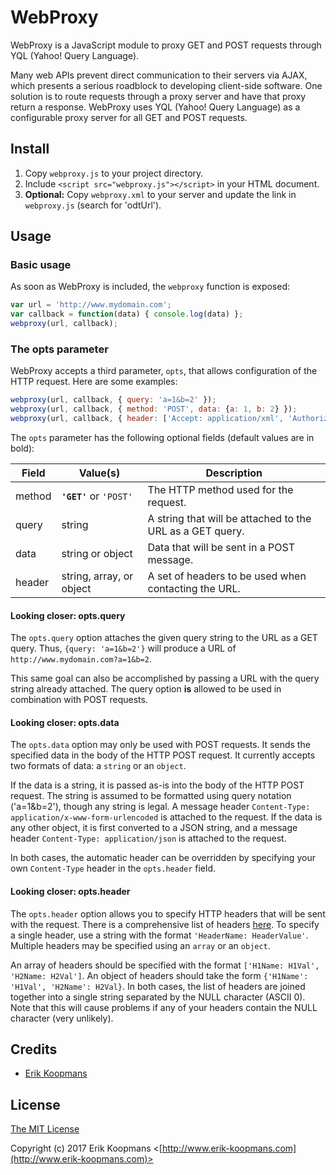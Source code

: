 # WebProxy

WebProxy is a JavaScript module to proxy GET and POST requests through YQL (Yahoo! Query Language).

Many web APIs prevent direct communication to their servers via AJAX, which presents a serious roadblock to developing client-side software. One solution is to route requests through a proxy server and have that proxy return a response. WebProxy uses YQL (Yahoo! Query Language) as a configurable proxy server for all GET and POST requests.

## Install

1. Copy `webproxy.js` to your project directory.
2. Include `<script src="webproxy.js"></script>` in your HTML document.
3. **Optional:** Copy `webproxy.xml` to your server and update the link in `webproxy.js` (search for 'odtUrl').


## Usage

### Basic usage

As soon as WebProxy is included, the `webproxy` function is exposed:

```js
var url = 'http://www.mydomain.com';
var callback = function(data) { console.log(data) };
webproxy(url, callback);
```

### The opts parameter

WebProxy accepts a third parameter, `opts`, that allows configuration of the HTTP request. Here are some examples:

```js
webproxy(url, callback, { query: 'a=1&b=2' });
webproxy(url, callback, { method: 'POST', data: {a: 1, b: 2} });
webproxy(url, callback, { header: ['Accept: application/xml', 'Authorization: Bearer MYAUTHCODE'] });
```

The `opts` parameter has the following optional fields (default values are in bold):

|Field   |Value(s)                |Description                                              |
|--------|------------------------|---------------------------------------------------------|
|method  |**`'GET'`** or `'POST'` |The HTTP method used for the request.                    |
|query   |string                  |A string that will be attached to the URL as a GET query.|
|data    |string or object        |Data that will be sent in a POST message.                |
|header  |string, array, or object|A set of headers to be used when contacting the URL.     |

#### Looking closer: opts.query

The `opts.query` option attaches the given query string to the URL as a GET query. Thus, `{query: 'a=1&b=2'}` will produce a URL of
`http://www.mydomain.com?a=1&b=2`.

This same goal can also be accomplished by passing a URL with the query string already attached. The query option **is** allowed to be used in combination with POST requests.

#### Looking closer: opts.data

The `opts.data` option may only be used with POST requests. It sends the specified data in the body of the HTTP POST request. It currently accepts two formats of data: a `string` or an `object`.

If the data is a string, it is passed as-is into the body of the HTTP POST request. The string is assumed to be formatted using query notation ('a=1&b=2'), though any string is legal. A message header `Content-Type: application/x-www-form-urlencoded` is attached to the request. If the data is any other object, it is first converted to a JSON string, and a message header `Content-Type: application/json` is attached to the request.

In both cases, the automatic header can be overridden by specifying your own `Content-Type` header in the `opts.header` field.

#### Looking closer: opts.header

The `opts.header` option allows you to specify HTTP headers that will be sent with the request. There is a comprehensive list of headers [here](https://en.wikipedia.org/wiki/List_of_HTTP_header_fields). To specify a single header, use a string with the format `'HeaderName: HeaderValue'`. Multiple headers may be specified using an `array` or an `object`.

An array of headers should be specified with the format `['H1Name: H1Val', 'H2Name: H2Val']`. An object of headers should take the form `{'H1Name': 'H1Val', 'H2Name': H2Val}`. In both cases, the list of headers are joined together into a single string separated by the NULL character (ASCII 0). Note that this will cause problems if any of your headers contain the NULL character (very unlikely).

## Credits

- [Erik Koopmans](https://github.com/eKoopmans)

## License

[The MIT License](http://opensource.org/licenses/MIT)

Copyright (c) 2017 Erik Koopmans <[http://www.erik-koopmans.com](http://www.erik-koopmans.com)>
